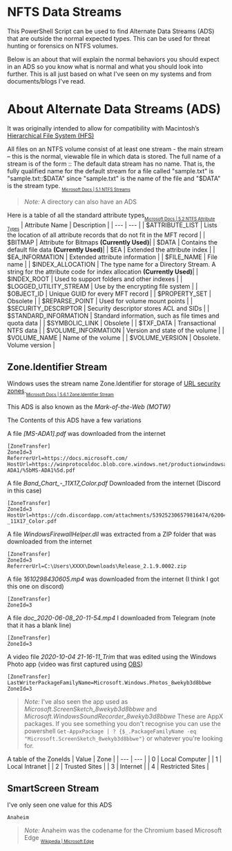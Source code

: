 # NFTS Data Streams
This PowerShell Script can be used to find Alternate Data Streams (ADS) that are outside the normal expected types. This can be used for threat hunting or forensics on NTFS volumes.

Below is an about that will explain the normal behaviors you should expect in an ADS so you know what is normal and what you should look into further. This is all just based on what I've seen on my systems and from documents/blogs I've read.

# About Alternate Data Streams (ADS)
It was originally intended to allow for compatibility with Macintosh’s <a href="https://en.wikipedia.org/wiki/Hierarchical_File_System">Hierarchical File System (HFS)</a>

All files on an NTFS volume consist of at least one stream - the main stream – this is the normal, viewable file in which data is stored. The full name of a stream is of the form <filename>:<stream name>:<stream type> The default data stream has no name. That is, the fully qualified name for the default stream for a file called "sample.txt" is "sample.txt::$DATA" since "sample.txt" is the name of the file and "$DATA" is the stream type. <sub><sub><a href="https://docs.microsoft.com/en-us/openspecs/windows_protocols/ms-fscc/a82e9105-2405-4e37-b2c3-28c773902d85">Microsoft Docs | 5.1 NTFS Streams</a></sub></sub>
> *Note:* A directory can also have an ADS
  
Here is a table of all the standard attribute types<sub><sub><a href="https://docs.microsoft.com/en-us/openspecs/windows_protocols/ms-fscc/a82e9105-2405-4e37-b2c3-28c773902d85">Microsoft Docs | 5.2 NTFS Attribute Types</a></sub></sub>
| Attribute Name | Description |
| --- | --- |
| $ATTRIBUTE_LIST | Lists the location of all attribute records that do not fit in the MFT record |
| $BITMAP | Attribute for Bitmaps **(Currently Used)**|
| $DATA | Contains the default file data **(Currently Used)**|
| $EA | Extended the attribute index |
| $EA_INFORMATION | Extended attribute information |
| $FILE_NAME | File name |
| $INDEX_ALLOCATION | The type name for a Directory Stream. A string for the attribute code for index allocation **(Currently Used)**|
| $INDEX_ROOT | Used to support folders and other indexes |
| $LOGGED_UTILITY_STREAM | Use by the encrypting file system |
| $OBJECT_ID | Unique GUID for every MFT record |
| $PROPERTY_SET | Obsolete |
| $REPARSE_POINT | Used for volume mount points |
| $SECURITY_DESCRIPTOR | Security descriptor stores ACL and SIDs |
| $STANDARD_INFORMATION | Standard information, such as file times and quota data |
| $SYMBOLIC_LINK | Obsolete |
| $TXF_DATA | Transactional NTFS data |
| $VOLUME_INFORMATION | Version and state of the volume |
| $VOLUME_NAME | Name of the volume |
| $VOLUME_VERSION | Obsolete. Volume version |

## Zone.Identifier Stream
Windows uses the stream name Zone.Identifier for storage of <a href="https://docs.microsoft.com/en-us/previous-versions/windows/internet-explorer/ie-developer/platform-apis/ms537183(v=vs.85)?redirectedfrom=MSDN">URL security zones</a>.<sub><sub><a href="https://docs.microsoft.com/en-us/openspecs/windows_protocols/ms-fscc/6e3f7352-d11c-4d76-8c39-2516a9df36e8">Microsoft Docs | 5.6.1 Zone.Identifier Stream</a></sub></sub>

This ADS is also known as the *Mark-of-the-Web (MOTW)*
  
The Contents of this ADS have a few variations 
  
A file *[MS-ADA1].pdf* was downloaded from the internet
```
[ZoneTransfer]
ZoneId=3
ReferrerUrl=https://docs.microsoft.com/
HostUrl=https://winprotocoldoc.blob.core.windows.net/productionwindowsarchives/MS-ADA1/%5bMS-ADA1%5d.pdf
```
  
A file *Band_Chart_-_11X17_Color.pdf* Downloaded from the internet (Discord in this case)
```
[ZoneTransfer]
ZoneId=3
HostUrl=https://cdn.discordapp.com/attachments/539252306579816474/620049600782401542/Band_Chart_-_11X17_Color.pdf
```
  
A file *WindowsFirewallHelper.dll* was extracted from a ZIP folder that was downloaded from the internet
```
[ZoneTransfer]
ZoneId=3
ReferrerUrl=C:\Users\XXXX\Downloads\Release_2.1.9.0002.zip
```  
  
A file *1610298430605.mp4* was downloaded from the internet (I think I got this one on discord)
```
[ZoneTransfer]
ZoneId=3
```

A file *doc_2020-06-08_20-11-54.mp4* I downloaded from Telegram (note that it has a blank line)
```
[ZoneTransfer]
ZoneId=3

```
  
A video file *2020-10-04 21-16-11_Trim* that was edited using the Windows Photo app (video was first captured using <a href="https://obsproject.com/">OBS</a>)
```
[ZoneTransfer]
LastWriterPackageFamilyName=Microsoft.Windows.Photos_8wekyb3d8bbwe
ZoneId=3
```
> *Note:* I've also seen the app used as *Microsoft.ScreenSketch_8wekyb3d8bbwe* and *Microsoft.WindowsSoundRecorder_8wekyb3d8bbwe* These are AppX packages. If you see something you don't recognise you can use the powershell `Get-AppxPackage | ? {$_.PackageFamilyName -eq "Microsoft.ScreenSketch_8wekyb3d8bbwe"}` or whatever you're looking for.
  
A table of the ZoneIds
| Value | Zone |
| --- | --- |
| 0 | Local Computer |
| 1 | Local Intranet |
| 2 | Trusted Sites |
| 3 | Internet |
| 4 | Restricted Sites |
## SmartScreen Stream
I've only seen one value for this ADS
```
Anaheim
```
> *Note:* Anaheim was the codename for the Chromium based Microsoft Edge <sub><sub><a href="https://en.wikipedia.org/wiki/Microsoft_Edge#New_Edge_(2019%E2%80%93present)">Wikipedia | Microsoft Edge</a></sub></sub>
  
